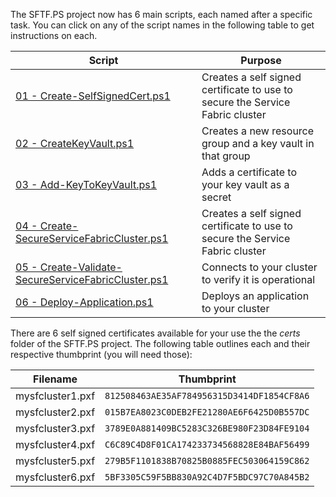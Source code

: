The SFTF.PS project now has 6 main scripts, each named after a specific task.  You can click on any of the script names in the following table to get instructions on each.

| Script | Purpose |
| --- | --- |
| [01 - Create-SelfSignedCert.ps1](markdown/01.md) | Creates a self signed certificate to use to secure the Service Fabric cluster |
| [02 - CreateKeyVault.ps1](markdown/01.md) | Creates a new resource group and a key vault in that group |
| [03 - Add-KeyToKeyVault.ps1](markdown/01.md) | Adds a certificate to your key vault as a secret |
| [04 - Create-SecureServiceFabricCluster.ps1](markdown/04.md) | Creates a self signed certificate to use to secure the Service Fabric cluster |
| [05 - Create-Validate-SecureServiceFabricCluster.ps1](markdown/05.md) | Connects to your cluster to verify it is operational |
| [06 - Deploy-Application.ps1](markdown/06.md) | Deploys an application to your cluster |

There are 6 self signed certificates available for your use the the _certs_ folder of the SFTF.PS project.  The following table outlines each and their respective thumbprint (you will need those):

| Filename | Thumbprint |
| --- | --- |
| mysfcluster1.pxf | `812508463AE35AF784956315D3414DF1854CF8A6` |
| mysfcluster2.pxf | `015B7EA8023C0DEB2FE21280AE6F6425D0B557DC` |
| mysfcluster3.pxf | `3789E0A881409BC5283C326BE980F23D84FE9104` |
| mysfcluster4.pxf | `C6C89C4D8F01CA174233734568828E84BAF56499` |
| mysfcluster5.pxf | `279B5F1101838B70825B0885FEC503064159C862` |
| mysfcluster6.pxf | `5BF3305C59F5BB830A92C4D7F5BDC97C70A845B2` |



